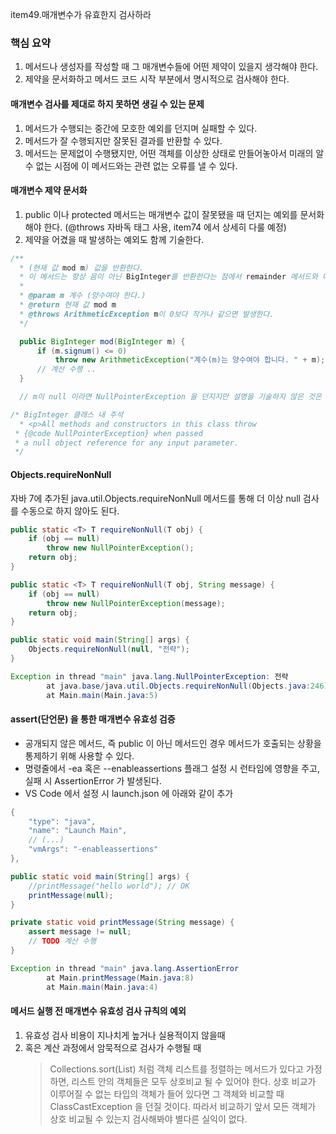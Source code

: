 item49.매개변수가 유효한지 검사하라

### 핵심 요약
1. 메서드나 생성자를 작성할 때 그 매개변수들에 어떤 제약이 있을지 생각해야 한다.
2. 제약을 문서화하고 메서드 코드 시작 부분에서 명시적으로 검사해야 한다.


#### 매개변수 검사를 제대로 하지 못하면 생길 수 있는 문제
1. 메서드가 수행되는 중간에 모호한 예외를 던지며 실패할 수 있다.   
2. 메서드가 잘 수행되지만 잘못된 결과를 반환할 수 있다.   
3. 메서드는 문제없이 수행됐지만, 어떤 객체를 이상한 상태로 만들어놓아서 미래의 알 수 없는 시점에 이 메서드와는 관련 없는 오류를 낼 수 있다.


#### 매개변수 제약 문서화
1. public 이나 protected 메서드는 매개변수 값이 잘못됐을 때 던지는 예외를 문서화 해야 한다. (@throws 자바독 태그 사용, item74 에서 상세히 다룰 예정)
2. 제약을 어겼을 때 발생하는 예외도 함께 기술한다.

``` java
/**
  * (현재 값 mod m) 값을 반환한다.
  * 이 메서드는 항상 음이 아닌 BigInteger를 반환한다는 점에서 remainder 메서드와 다르다.
  * 
  * @param m 계수 (양수여야 한다.)
  * @return 현재 값 mod m
  * @throws ArithmeticException m이 0보다 작거나 같으면 발생한다.
  */

  public BigInteger mod(BigInteger m) {
      if (m.signum() <= 0) 
          throw new ArithmeticException("계수(m)는 양수여야 합니다. " + m);
      // 계산 수행 ..
  }

  // m이 null 이라면 NullPointerException 을 던지지만 설명을 기술하지 않은 것은 이 설명이 BigInteger 클래스 수준에서 기술되어 있기 때문이다.

/* BigInteger 클래스 내 주석
  * <p>All methods and constructors in this class throw
 * {@code NullPointerException} when passed
 * a null object reference for any input parameter.
 */
```

#### Objects.requireNonNull
자바 7에 추가된 java.util.Objects.requireNonNull 메서드를 통해 더 이상 null 검사를 수동으로 하지 않아도 된다.
``` java
public static <T> T requireNonNull(T obj) {
    if (obj == null)
        throw new NullPointerException();
    return obj;
}

public static <T> T requireNonNull(T obj, String message) {
    if (obj == null)
        throw new NullPointerException(message);
    return obj;
}
```

``` java
public static void main(String[] args) {
    Objects.requireNonNull(null, "전략");
}

Exception in thread "main" java.lang.NullPointerException: 전략        
        at java.base/java.util.Objects.requireNonNull(Objects.java:246)
        at Main.main(Main.java:5)
```

#### assert(단언문) 을 통한 매개변수 유효성 검증
- 공개되지 않은 메서드, 즉 public 이 아닌 메서드인 경우 메서드가 호출되는 상황을 통제하기 위해 사용할 수 있다.
- 명령줄에서 -ea 혹은 --enableassertions 플래그 설정 시 런타임에 영향을 주고, 실패 시 AssertionError 가 발생된다.
- VS Code 에서 설정 시 launch.json 에 아래와 같이 추가
``` java
{
    "type": "java",
    "name": "Launch Main",
    // (...)
    "vmArgs": "-enableassertions"
},
```

```java
public static void main(String[] args) {
    //printMessage("hello world"); // OK
    printMessage(null);
}

private static void printMessage(String message) {
    assert message != null;
    // TODO 계산 수행
}

Exception in thread "main" java.lang.AssertionError
        at Main.printMessage(Main.java:8)
        at Main.main(Main.java:4)
```    

#### 메서드 실행 전 매개변수 유효성 검사 규칙의 예외
1. 유효성 검사 비용이 지나치게 높거나 실용적이지 않을때   
2. 혹은 계산 과정에서 암묵적으로 검사가 수행될 때
   > Collections.sort(List) 처럼 객체 리스트를 정렬하는 메서드가 있다고 가정하면, 리스트 안의 객체들은 모두 상호비교 될 수 있어야 한다. 상호 비교가 이루어질 수 없는 타입의 객체가 들어 있다면 그 객체와 비교할 때 ClassCastException 을 던질 것이다. 따라서 비교하기 앞서 모든 객체가 상호 비교될 수 있는지 검사해봐야 별다른 실익이 없다.